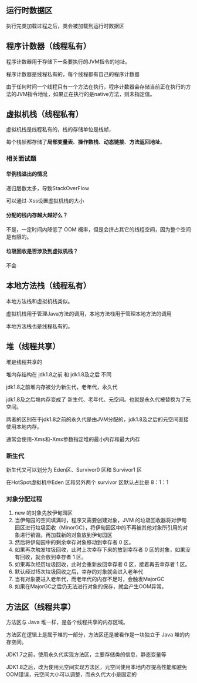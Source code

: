 ## 运行时数据区

执行完类加载过程之后，类会被加载到运行时数据区



## 程序计数器（线程私有）

程序计数器用于存储下一条要执行的JVM指令的地址。

程序计数器是线程私有的，每个线程都有自己的程序计数器

由于任何时间一个线程只有一个方法在执行，程序计数器会存储当前正在执行的方法的JVM指令地址，如果正在执行的是native方法，则未指定值。

## 虚拟机栈（线程私有）

虚拟机栈是线程私有的，栈的存储单位是栈帧，

每个栈帧都存储了**局部变量表**、**操作数栈**、**动态链接**、**方法返回地址**。

### 相关面试题

#### 举例栈溢出的情况

递归层数太多，导致StackOverFlow

可以通过-Xss设置虚拟机栈的大小

#### 分配的栈内存越大越好么？

不是，一定时间内降低了 OOM 概率，但是会挤占其它的线程空间，因为整个空间是有限的。

#### 垃圾回收是否涉及到虚拟机栈？

不会

## 本地方法栈（线程私有）

本地方法栈和虚拟机栈类似。

虚拟机栈用于管理Java方法的调用，本地方法栈用于管理本地方法的调用

本地方法栈也是线程私有的。

## 堆（线程共享）

堆是线程共享的

堆内存结构在 jdk1.8之前 和 jdk1.8及之后 不同

jdk1.8之前堆内存被分为新生代，老年代，永久代

jdk1.8及之后堆内存变成了 新生代、老年代、元空间。也就是永久代被替换为了元空间。

两者的区别在于jdk1.8之前的永久代是由JVM分配的，jdk1.8及之后的元空间直接使用本地内存。

通常会使用-Xms和-Xmx参数指定堆的最小内存和最大内存

### 新生代

新生代又可以划分为 Eden区、Survivor0 区和 Survivor1 区

在HotSpot虚拟机中Eden 区和另外两个 survivor 区默认占比是 8：1：1

### 对象分配过程

1. new 的对象先放伊甸园区
2. 当伊甸园的空间填满时，程序又需要创建对象，JVM 的垃圾回收器将对伊甸园区进行垃圾回收（MinorGC），将伊甸园区中的不再被其他对象所引用的对象进行销毁。再加载新的对象放到伊甸园区
3. 然后将伊甸园中的剩余幸存对象移动到幸存者 0 区。
4. 如果再次触发垃圾回收，此时上次幸存下来的放到幸存者 0 区的对象，如果没有回收，就会放到幸存者 1 区。
5. 如果再次经历垃圾回收，此时会重新放回幸存者 0 区，接着再去幸存者 1 区。
6. 默认经过15次垃圾回收之后，幸存的对象就会进入老年代
7. 当有对象要进入老年代，而老年代的内存不足时，会触发MajorGC
8. 如果在MajorGC之后仍无法进行对象的保存，就会产生OOM异常。

## 方法区（线程共享）

方法区与 Java 堆一样，是各个线程共享的内存区域。

方法区在逻辑上是属于堆的一部分，方法区还是被看作是一块独立于 Java 堆的内存空间。

JDK1.7之前，使用永久代实现方法区，主要存储类的信息，静态变量等

JDK1.8之后，改为使用元空间实现方法区，元空间使用本地内存提高性能和避免OOM错误，元空间大小可以调整，而永久代大小是固定的